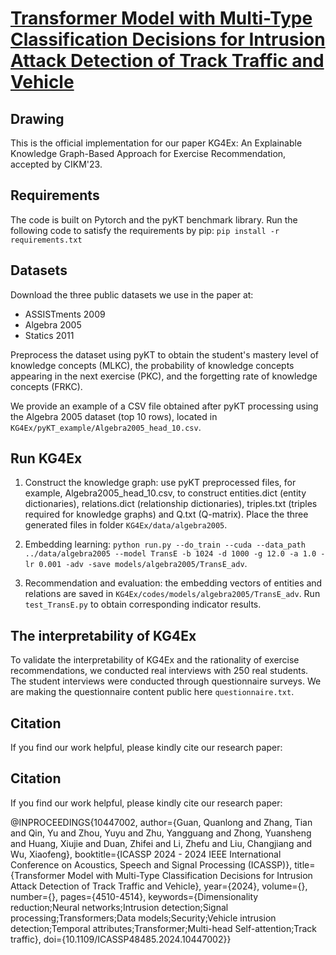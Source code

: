 # [Transformer Model with Multi-Type Classification Decisions for Intrusion Attack Detection of Track Traffic and Vehicle]([https://example.com](https://ieeexplore.ieee.org/abstract/document/10447002))


## Drawing

This is the official implementation for our paper KG4Ex: An Explainable Knowledge Graph-Based Approach for Exercise Recommendation, accepted by CIKM'23.

## Requirements

The code is built on Pytorch and the pyKT benchmark library. Run the following code to satisfy the requirements by pip: `pip install -r requirements.txt`

## Datasets

Download the three public datasets we use in the paper at:

- ASSISTments 2009
- Algebra 2005
- Statics 2011

Preprocess the dataset using pyKT to obtain the student's mastery level of knowledge concepts (MLKC), the probability of knowledge concepts appearing in the next exercise (PKC), and the forgetting rate of knowledge concepts (FRKC).

We provide an example of a CSV file obtained after pyKT processing using the Algebra 2005 dataset (top 10 rows), located in `KG4Ex/pyKT_example/Algebra2005_head_10.csv`.

## Run KG4Ex

1. Construct the knowledge graph: use pyKT preprocessed files, for example, Algebra2005_head_10.csv, to construct entities.dict (entity dictionaries), relations.dict (relationship dictionaries), triples.txt (triples required for knowledge graphs) and Q.txt (Q-matrix). Place the three generated files in folder `KG4Ex/data/algebra2005`.

2. Embedding learning: `python run.py --do_train --cuda --data_path ../data/algebra2005 --model TransE -b 1024 -d 1000 -g 12.0 -a 1.0 -lr 0.001 -adv -save models/algebra2005/TransE_adv`.

3. Recommendation and evaluation: the embedding vectors of entities and relations are saved in `KG4Ex/codes/models/algebra2005/TransE_adv`. Run `test_TransE.py` to obtain corresponding indicator results.

## The interpretability of KG4Ex

To validate the interpretability of KG4Ex and the rationality of exercise recommendations, we conducted real interviews with 250 real students. The student interviews were conducted through questionnaire surveys. We are making the questionnaire content public here `questionnaire.txt`.

## Citation

If you find our work helpful, please kindly cite our research paper:





## Citation

If you find our work helpful, please kindly cite our research paper:

@INPROCEEDINGS{10447002,
  author={Guan, Quanlong and Zhang, Tian and Qin, Yu and Zhou, Yuyu and Zhu, Yangguang and Zhong, Yuansheng and Huang, Xiujie and Duan, Zhifei and Li, Zhefu and Liu, Changjiang and Wu, Xiaofeng},
  booktitle={ICASSP 2024 - 2024 IEEE International Conference on Acoustics, Speech and Signal Processing (ICASSP)}, 
  title={Transformer Model with Multi-Type Classification Decisions for Intrusion Attack Detection of Track Traffic and Vehicle}, 
  year={2024},
  volume={},
  number={},
  pages={4510-4514},
  keywords={Dimensionality reduction;Neural networks;Intrusion detection;Signal processing;Transformers;Data models;Security;Vehicle intrusion detection;Temporal attributes;Transformer;Multi-head Self-attention;Track traffic},
  doi={10.1109/ICASSP48485.2024.10447002}}

